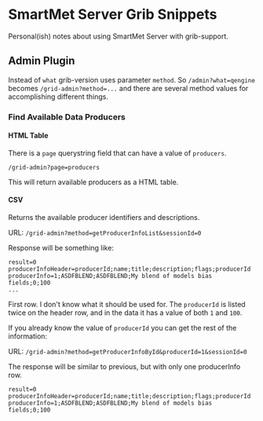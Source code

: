 # SmartMet Server Grib Snippets

Personal(ish) notes about using SmartMet Server with grib-support.

## Admin Plugin

Instead of `what` grib-version uses parameter `method`.
So `/admin?what=qengine` becomes `/grid-admin?method=...` and there are several 
method values for accomplishing different things.

### Find Available Data Producers

#### HTML Table

There is a `page` querystring field that can have a value of `producers`.

`/grid-admin?page=producers`

This will return available producers as a HTML table.

#### CSV

Returns the available producer identifiers 
and descriptions.

URL: `/grid-admin?method=getProducerInfoList&sessionId=0`

Response will be something like:

```text
result=0
producerInfoHeader=producerId;name;title;description;flags;producerId
producerInfo=1;ASDFBLEND;ASDFBLEND;My blend of models bias fields;0;100
...
```

First row. I don't know what it should be used for.
The `producerId` is listed twice on the header row, and in the data it has a 
value of both `1` and `100`.

If you already know the value of `producerId` you can get the rest of the
information:

URL: `/grid-admin?method=getProducerInfoById&producerId=1&sessionId=0`

The response will be similar to previous, but with only one producerInfo row.

```text
result=0
producerInfoHeader=producerId;name;title;description;flags;producerId
producerInfo=1;ASDFBLEND;ASDFBLEND;My blend of models bias fields;0;100
```
